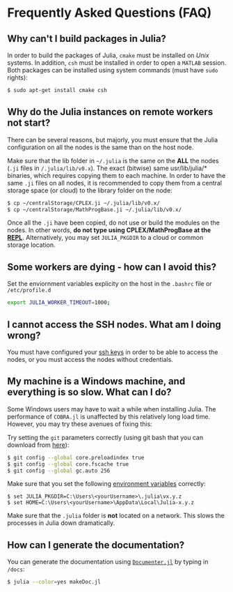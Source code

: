 # Frequently Asked Questions (FAQ)

Why can't I build packages in Julia?
------------------------------------

In order to build the packages of Julia, `cmake` must be installed on *Unix* systems. In addition, `csh` must be installed in order to open a `MATLAB` session. Both packages can be installed using system commands (must have `sudo` rights):
```sh
$ sudo apt-get install cmake csh
```

Why do the Julia instances on remote workers not start?
-------------------------------------------------------

There can be several reasons, but majorly, you must ensure that the Julia configuration on all the nodes is the same than on the host node.

Make sure that the lib folder in `~/.julia` is the same on the **ALL** the nodes (`.ji` files in `/.julia/lib/v0.x`). The exact (bitwise) same usr/lib/julia/* binaries, which requires copying them to each machine. In order to have the same `.ji` files on all nodes, it is recommended to copy them from a central storage space (or cloud) to the library folder on the node:
```sh
$ cp ~/centralStorage/CPLEX.ji ~/.julia/lib/v0.x/
$ cp ~/centralStorage/MathProgBase.ji ~/.julia/lib/v0.x/
```
Once all the `.ji` have been copied, do not use or build the modules on the nodes. In other words, **do not type using CPLEX/MathProgBase at the [REPL](https://en.wikibooks.org/wiki/Introducing_Julia/The_REPL)**. Alternatively, you may set `JULIA_PKGDIR` to a cloud or common storage location.

Some workers are dying - how can I avoid this?
----------------------------------------------
Set the enviornment variables explicity on the host in the `.bashrc` file or `/etc/profile.d`
```sh
export JULIA_WORKER_TIMEOUT=1000;
```

I cannot access the SSH nodes. What am I doing wrong?
-----------------------------------------------------

You must have configured your [ssh keys](https://help.github.com/articles/generating-a-new-ssh-key-and-adding-it-to-the-ssh-agent/) in order to be able to access the nodes, or you must access the nodes without credentials.

My machine is a Windows machine, and everything is so slow. What can I do?
--------------------------------------------------------------------------

Some Windows users may have to wait a while when installing Julia. The performance of `COBRA.jl` is unaffected by this relatively long load time. However, you may try these avenues of fixing this:

Try setting the `git` parameters correctly (using git bash that you can download from [here](https://git-for-windows.github.io/)):
```sh
$ git config --global core.preloadindex true
$ git config --global core.fscache true
$ git config --global gc.auto 256
```
Make sure that you set the following [environment variables](http://www.computerhope.com/issues/ch000549.htm) correctly:
```
$ set JULIA_PKGDIR=C:\Users\<yourUsername>\.julia\vx.y.z
$ set HOME=C:\Users\<yourUsername>\AppData\Local\Julia-x.y.z
```
Make sure that the `.julia` folder is **not** located on a network. This slows the processes in Julia down dramatically.

How can I generate the documentation?
-------------------------------------

You can generate the documentation using [`Documenter.jl`](https://github.com/JuliaDocs/Documenter.jl) by typing in `/docs`:
```sh
$ julia --color=yes makeDoc.jl
```
